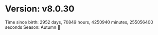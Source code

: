 # Version: v8.0.30
Time since birth: 2952 days, 70849 hours, 4250940 minutes, 255056400 seconds
Season: Autumn 🍁
